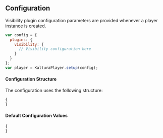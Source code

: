 ## Configuration

Visibility plugin configuration parameters are provided whenever a player instance is created.

```js
var config = {
  plugins: {
    visibility: {
      // Visibility configuration here
    }
  }
};
var player = KalturaPlayer.setup(config);
```

#### Configuration Structure

The configuration uses the following structure:

```js
{
}
```

#### Default Configuration Values

```js
{
}
```
